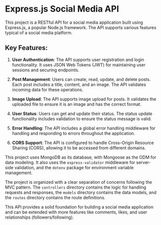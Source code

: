 # Express.js Social Media API

This project is a RESTful API for a social media application built using Express.js, a popular Node.js framework. The
API supports various features typical of a social media platform.

## Key Features:

1. **User Authentication**: The API supports user registration and login functionality. It uses JSON Web Tokens (JWT)
   for maintaining user sessions and securing endpoints.

2. **Post Management**: Users can create, read, update, and delete posts. Each post includes a title, content, and an
   image. The API validates incoming data for these operations.

3. **Image Upload**: The API supports image upload for posts. It validates the uploaded file to ensure it is an image
   and has the correct format.

4. **User Status**: Users can get and update their status. The status update functionality includes validation to ensure
   the status message is valid.

5. **Error Handling**: The API includes a global error handling middleware for handling and responding to errors
   throughout the application.

6. **CORS Support**: The API is configured to handle Cross-Origin Resource Sharing (CORS), allowing it to be accessed
   from different domains.

This project uses MongoDB as its database, with Mongoose as the ODM for data modeling. It also uses
the `express-validator` middleware for server-side validation, and the `dotenv` package for environment variable
management.

The project is organized with a clear separation of concerns following the MVC pattern. The `controllers` directory
contains the logic for handling requests and responses, the `models` directory contains the data models, and
the `routes` directory contains the route definitions.

This API provides a solid foundation for building a social media application and can be extended with more features like
comments, likes, and user relationships (followers/following).
